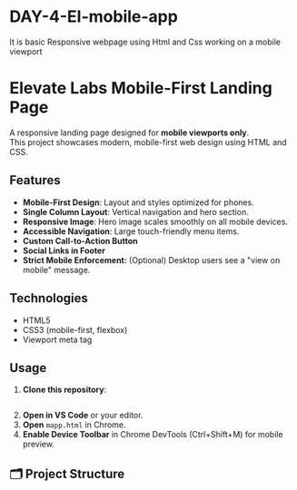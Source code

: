 # DAY-4-EI-mobile-app
It is basic Responsive webpage using Html and Css working on a mobile viewport
# Elevate Labs Mobile-First Landing Page

A responsive landing page designed for **mobile viewports only**.  
This project showcases modern, mobile-first web design using HTML and CSS.

##  Features

- **Mobile-First Design**: Layout and styles optimized for phones.
- **Single Column Layout**: Vertical navigation and hero section.
- **Responsive Image**: Hero image scales smoothly on all mobile devices.
- **Accessible Navigation**: Large touch-friendly menu items.
- **Custom Call-to-Action Button**
- **Social Links in Footer**
- **Strict Mobile Enforcement:** (Optional) Desktop users see a "view on mobile" message.

##  Technologies

- HTML5
- CSS3 (mobile-first, flexbox)
- Viewport meta tag

##  Usage

1. **Clone this repository**:
    ```
    ```
2. **Open in VS Code** or your editor.
3. **Open** `mapp.html` in Chrome.
4. **Enable Device Toolbar** in Chrome DevTools (Ctrl+Shift+M) for mobile preview.

## 🗂 Project Structure

